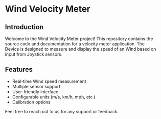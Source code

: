 # Wind Velocity Meter

## Introduction

Welcome to the Wind Velocity Meter project! This repository contains the source code and documentation for a velocity meter application. The Device is designed to measure and display the speed of an Wind based on input from Joystick sensors.

## Features

- Real-time Wind speed measurement
- Multiple sensor support
- User-friendly interface
- Configurable units (m/s, km/h, mph, etc.)
- Calibration options


Feel free to reach out to us for any support or feedback.
